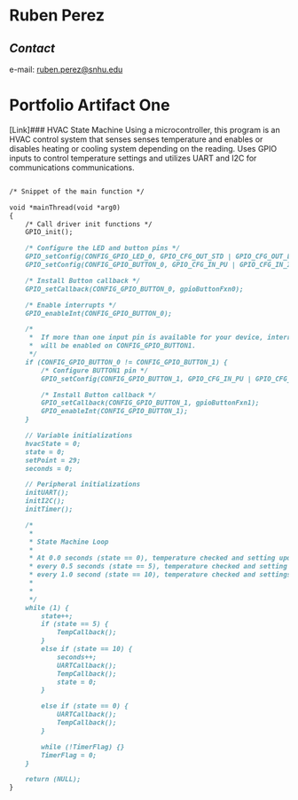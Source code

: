 # Ruben Perez
## _Contact_

e-mail: ruben.perez@snhu.edu 

# Portfolio Artifact One

[Link]### HVAC State Machine
Using a microcontroller, this program is an HVAC control system that senses senses temperature and enables or disables heating or cooling system depending on the reading. Uses GPIO inputs to control temperature settings and utilizes UART and I2C for communications communications. 


```markdown

/* Snippet of the main function */

void *mainThread(void *arg0)
{
    /* Call driver init functions */
    GPIO_init();

    /* Configure the LED and button pins */
    GPIO_setConfig(CONFIG_GPIO_LED_0, GPIO_CFG_OUT_STD | GPIO_CFG_OUT_LOW);
    GPIO_setConfig(CONFIG_GPIO_BUTTON_0, GPIO_CFG_IN_PU | GPIO_CFG_IN_INT_FALLING);

    /* Install Button callback */
    GPIO_setCallback(CONFIG_GPIO_BUTTON_0, gpioButtonFxn0);

    /* Enable interrupts */
    GPIO_enableInt(CONFIG_GPIO_BUTTON_0);

    /*
     *  If more than one input pin is available for your device, interrupts
     *  will be enabled on CONFIG_GPIO_BUTTON1.
     */
    if (CONFIG_GPIO_BUTTON_0 != CONFIG_GPIO_BUTTON_1) {
        /* Configure BUTTON1 pin */
        GPIO_setConfig(CONFIG_GPIO_BUTTON_1, GPIO_CFG_IN_PU | GPIO_CFG_IN_INT_FALLING);

        /* Install Button callback */
        GPIO_setCallback(CONFIG_GPIO_BUTTON_1, gpioButtonFxn1);
        GPIO_enableInt(CONFIG_GPIO_BUTTON_1);
    }

    // Variable initializations
    hvacState = 0;
    state = 0;
    setPoint = 29;
    seconds = 0;

    // Peripheral initializations
    initUART();
    initI2C();
    initTimer();

    /*
     *
     * State Machine Loop
     *
     * At 0.0 seconds (state == 0), temperature checked and setting updated, status output
     * every 0.5 seconds (state == 5), temperature checked and setting updated
     * every 1.0 second (state == 10), temperature checked and settings updated, status output, state reset to begin cycle again
     *
     *
     */
    while (1) {
        state++;
        if (state == 5) {
            TempCallback();
        }
        else if (state == 10) {
            seconds++;
            UARTCallback();
            TempCallback();
            state = 0;
        }

        else if (state == 0) {
            UARTCallback();
            TempCallback();
        }

        while (!TimerFlag) {}
        TimerFlag = 0;
    }

    return (NULL);
}
```
